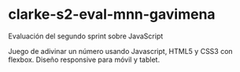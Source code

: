 # clarke-s2-eval-mnn-gavimena

Evaluación del segundo sprint sobre JavaScript

Juego de adivinar un número usando Javascript, HTML5 y CSS3 con flexbox. Diseño responsive para móvil y tablet.
